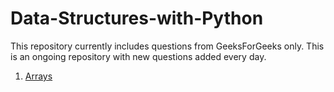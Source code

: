 # Data-Structures-with-Python

This repository currently includes questions from GeeksForGeeks only. This is an ongoing repository with new questions added every day.

1. [Arrays](https://github.com/Arpit599/Data-Structures-with-Python/tree/master/Arrays)
